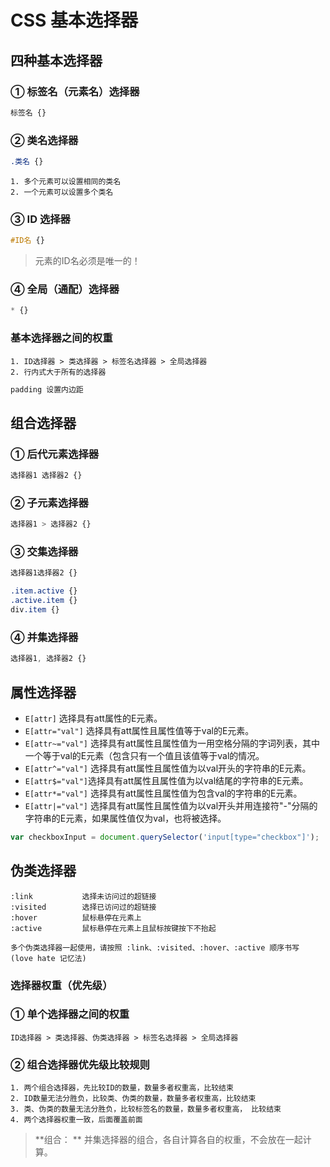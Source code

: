 # CSS 基本选择器

## 四种基本选择器

### ① 标签名（元素名）选择器

```css
标签名 {}
```

### ② 类名选择器

```css
.类名 {}
```

```
1. 多个元素可以设置相同的类名
2. 一个元素可以设置多个类名
```

### ③ ID 选择器

```css
#ID名 {}
```

> 元素的ID名必须是唯一的！

### ④ 全局（通配）选择器

```css
* {}
```

### 基本选择器之间的权重

```
1. ID选择器 > 类选择器 > 标签名选择器 > 全局选择器
2. 行内式大于所有的选择器
```

```css
padding 设置内边距
```

## 组合选择器

### ① 后代元素选择器

```css
选择器1 选择器2 {}
```

### ② 子元素选择器

```css
选择器1 > 选择器2 {}
```

### ③ 交集选择器

```css
选择器1选择器2 {}

.item.active {}
.active.item {}
div.item {}
```

### ④ 并集选择器

```css
选择器1, 选择器2 {}
```

## 属性选择器

- `E[attr]` 选择具有att属性的E元素。
- `E[attr="val"]` 选择具有att属性且属性值等于val的E元素。
- `E[attr~="val"]` 选择具有att属性且属性值为一用空格分隔的字词列表，其中一个等于val的E元素（包含只有一个值且该值等于val的情况。
- `E[attr^="val"]` 选择具有att属性且属性值为以val开头的字符串的E元素。
- `E[attr$="val"]`选择具有att属性且属性值为以val结尾的字符串的E元素。
- `E[attr*="val"]` 选择具有att属性且属性值为包含val的字符串的E元素。
- `E[attr|="val"]` 选择具有att属性且属性值为以val开头并用连接符"-"分隔的字符串的E元素，如果属性值仅为val，也将被选择。

```js
var checkboxInput = document.querySelector('input[type="checkbox"]');
```



## 伪类选择器

```
:link			选择未访问过的超链接
:visited		选择已访问过的超链接
:hover			鼠标悬停在元素上
:active			鼠标悬停在元素上且鼠标按键按下不抬起
```

```
多个伪类选择器一起使用，请按照 :link、:visited、:hover、:active 顺序书写 (love hate 记忆法)
```

### 选择器权重（优先级）

### ① 单个选择器之间的权重

```
ID选择器 > 类选择器、伪类选择器 > 标签名选择器 > 全局选择器
```

### ② 组合选择器优先级比较规则

```
1. 两个组合选择器，先比较ID的数量，数量多者权重高，比较结束
2. ID数量无法分胜负，比较类、伪类的数量，数量多者权重高，比较结束
3. 类、伪类的数量无法分胜负，比较标签名的数量，数量多者权重高， 比较结束
4. 两个选择器权重一致，后面覆盖前面
```

> **组合： ** 并集选择器的组合，各自计算各自的权重，不会放在一起计算。


